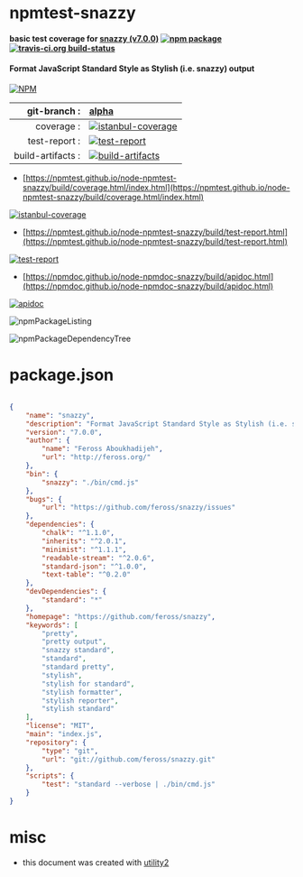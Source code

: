 # npmtest-snazzy

#### basic test coverage for  [snazzy (v7.0.0)](https://github.com/feross/snazzy)  [![npm package](https://img.shields.io/npm/v/npmtest-snazzy.svg?style=flat-square)](https://www.npmjs.org/package/npmtest-snazzy) [![travis-ci.org build-status](https://api.travis-ci.org/npmtest/node-npmtest-snazzy.svg)](https://travis-ci.org/npmtest/node-npmtest-snazzy)

#### Format JavaScript Standard Style as Stylish (i.e. snazzy) output

[![NPM](https://nodei.co/npm/snazzy.png?downloads=true&downloadRank=true&stars=true)](https://www.npmjs.com/package/snazzy)

| git-branch : | [alpha](https://github.com/npmtest/node-npmtest-snazzy/tree/alpha)|
|--:|:--|
| coverage : | [![istanbul-coverage](https://npmtest.github.io/node-npmtest-snazzy/build/coverage.badge.svg)](https://npmtest.github.io/node-npmtest-snazzy/build/coverage.html/index.html)|
| test-report : | [![test-report](https://npmtest.github.io/node-npmtest-snazzy/build/test-report.badge.svg)](https://npmtest.github.io/node-npmtest-snazzy/build/test-report.html)|
| build-artifacts : | [![build-artifacts](https://npmtest.github.io/node-npmtest-snazzy/glyphicons_144_folder_open.png)](https://github.com/npmtest/node-npmtest-snazzy/tree/gh-pages/build)|

- [https://npmtest.github.io/node-npmtest-snazzy/build/coverage.html/index.html](https://npmtest.github.io/node-npmtest-snazzy/build/coverage.html/index.html)

[![istanbul-coverage](https://npmtest.github.io/node-npmtest-snazzy/build/screenCapture.buildCi.browser.%252Ftmp%252Fbuild%252Fcoverage.lib.html.png)](https://npmtest.github.io/node-npmtest-snazzy/build/coverage.html/index.html)

- [https://npmtest.github.io/node-npmtest-snazzy/build/test-report.html](https://npmtest.github.io/node-npmtest-snazzy/build/test-report.html)

[![test-report](https://npmtest.github.io/node-npmtest-snazzy/build/screenCapture.buildCi.browser.%252Ftmp%252Fbuild%252Ftest-report.html.png)](https://npmtest.github.io/node-npmtest-snazzy/build/test-report.html)

- [https://npmdoc.github.io/node-npmdoc-snazzy/build/apidoc.html](https://npmdoc.github.io/node-npmdoc-snazzy/build/apidoc.html)

[![apidoc](https://npmdoc.github.io/node-npmdoc-snazzy/build/screenCapture.buildCi.browser.%252Ftmp%252Fbuild%252Fapidoc.html.png)](https://npmdoc.github.io/node-npmdoc-snazzy/build/apidoc.html)

![npmPackageListing](https://npmtest.github.io/node-npmtest-snazzy/build/screenCapture.npmPackageListing.svg)

![npmPackageDependencyTree](https://npmtest.github.io/node-npmtest-snazzy/build/screenCapture.npmPackageDependencyTree.svg)



# package.json

```json

{
    "name": "snazzy",
    "description": "Format JavaScript Standard Style as Stylish (i.e. snazzy) output",
    "version": "7.0.0",
    "author": {
        "name": "Feross Aboukhadijeh",
        "url": "http://feross.org/"
    },
    "bin": {
        "snazzy": "./bin/cmd.js"
    },
    "bugs": {
        "url": "https://github.com/feross/snazzy/issues"
    },
    "dependencies": {
        "chalk": "^1.1.0",
        "inherits": "^2.0.1",
        "minimist": "^1.1.1",
        "readable-stream": "^2.0.6",
        "standard-json": "^1.0.0",
        "text-table": "^0.2.0"
    },
    "devDependencies": {
        "standard": "*"
    },
    "homepage": "https://github.com/feross/snazzy",
    "keywords": [
        "pretty",
        "pretty output",
        "snazzy standard",
        "standard",
        "standard pretty",
        "stylish",
        "stylish for standard",
        "stylish formatter",
        "stylish reporter",
        "stylish standard"
    ],
    "license": "MIT",
    "main": "index.js",
    "repository": {
        "type": "git",
        "url": "git://github.com/feross/snazzy.git"
    },
    "scripts": {
        "test": "standard --verbose | ./bin/cmd.js"
    }
}
```



# misc
- this document was created with [utility2](https://github.com/kaizhu256/node-utility2)
